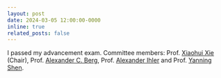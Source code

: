 ```yaml
---
layout: post
date: 2024-03-05 12:00:00-0000
inline: true
related_posts: false
---
```


I passed my advancement exam. Committee members: Prof. [Xiaohui Xie](https://ics.uci.edu/~xhx/) (Chair), Prof. [Alexander C. Berg](http://acberg.com/), Prof. [Alexander Ihler](https://ics.uci.edu/~ihler/index.html) and Prof. [Yanning Shen](https://sites.google.com/uci.edu/yanning-shen/home).
